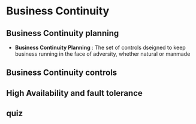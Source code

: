 # Business Continuity
## Business Continuity planning
- **Business Continuity Planning** : The set of controls dseigned to keep business running in the face of adversity, whether natural or manmade
## Business Continuity controls
## High Availability and fault tolerance
## quiz
